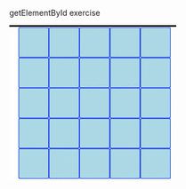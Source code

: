 getElementById exercise

![alt text](https://github.com/andthengoto10/Event-listener/blob/master/event_listener.gif?raw=true)
